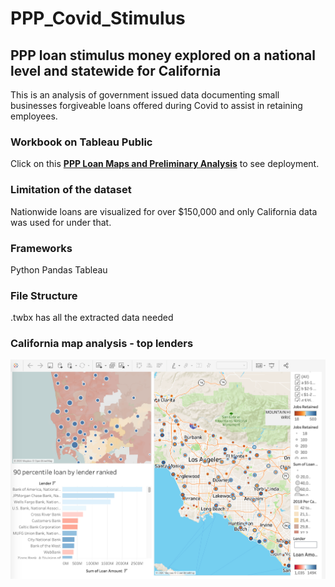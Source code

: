 # PPP_Covid_Stimulus
## PPP loan stimulus money explored on a national level and statewide for California

This is an analysis of government issued data documenting small businesses forgiveable loans offered during Covid to assist in retaining employees.

### Workbook on Tableau Public
Click on this <a href='https://public.tableau.com/profile/cerejarosinha#!/vizhome/ppp_loan_analysis/LoansbyLender?publish=yes'><strong>PPP Loan Maps and Preliminary Analysis</strong></a> to see deployment. 

### Limitation of the dataset
Nationwide loans are visualized for over $150,000 and only California data was used for under that.

### Frameworks
Python Pandas
Tableau

### File Structure
.twbx has all the extracted data needed

### California map analysis - top lenders
![](PPP_stimulus_california.png)
